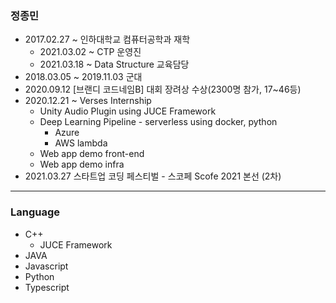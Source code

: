 ### 정종민

+ 2017.02.27 ~ 인하대학교 컴퓨터공학과 재학
  + 2021.03.02 ~ CTP 운영진
  + 2021.03.18 ~ Data Structure 교육담당
+ 2018.03.05 ~ 2019.11.03 군대
+ 2020.09.12 [브랜디 코드네임B] 대회 장려상 수상(2300명 참가, 17~46등)
+ 2020.12.21 ~ Verses Internship
  + Unity Audio Plugin using JUCE Framework
  + Deep Learning Pipeline - serverless using docker, python
    + Azure
    + AWS lambda
  + Web app demo front-end
  + Web app demo infra
+ 2021.03.27 스타트업 코딩 페스티벌 - 스코페 Scofe 2021 본선 (2차)



------------------------



### Language

+ C++
  + JUCE Framework
+ JAVA
+ Javascript
+ Python
+ Typescript
